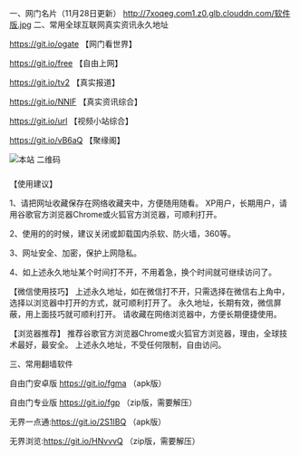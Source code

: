 一、网门名片（11月28日更新）
http://7xoqeg.com1.z0.glb.clouddn.com/软件版.jpg
二、常用全球互联网真实资讯永久地址


https://git.io/ogate 【网门看世界】

https://git.io/free  【自由上网】

https://git.io/tv2   【真实报道】

https://git.io/NNIF  【真实资讯综合】

https://git.io/url   【视频小站综合】

https://git.io/vB6aQ 【聚缘阁】

![本站 二维码](http://bbs.juyuange.org/upload/attach/000/002/11f854765c39541233e1f4e59aae4d6a.jpg)
###

【使用建议】

1、请把网址收藏保存在网络收藏夹中，方便随用随看。
   XP用户，长期用户，请用谷歌官方浏览器Chrome或火狐官方浏览器，可顺利打开。
   
2、使用的的时候，建议关闭或卸载国内杀软、防火墙，360等。

3、网址安全、加密，保护上网隐私。

4、如上述永久地址某个时间打不开，不用着急，换个时间就可继续访问了。

【微信使用技巧】
上述永久地址，如在微信打不开，只需选择在微信右上角中，选择以浏览器中打开的方式，就可顺利打开了。
永久地址，长期有效，微信屏蔽，用上面技巧就可顺利打开。
请收藏在网络浏览器中，方便长期便捷使用。

【浏览器推荐】
推荐谷歌官方浏览器Chrome或火狐官方浏览器，理由，全球技术最好，最安全。
上述永久地址，不受任何限制，自由访问。

三、常用翻墙软件

自由门安卓版 https://git.io/fgma （apk版）

自由门专业版 https://git.io/fgp （zip版，需要解压）

无界一点通:https://git.io/2S1IBQ （apk版）

无界浏览:https://git.io/HNvvvQ （zip版，需要解压）
